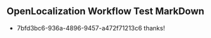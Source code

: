 ## OpenLocalization Workflow Test MarkDown
* 7bfd3bc6-936a-4896-9457-a472f71213c6 
thanks!<!--HONumber=Mar16_HO2-->
